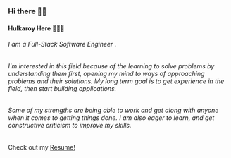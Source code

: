 ### Hi there 👋🏼
#### Hulkaroy Here 👩🏻‍💻

<!--
**hulkaroyJouraboeva/hulkaroyJouraboeva** is a ✨ _special_ ✨ repository because its `README.md` (this file) appears on your GitHub profile.

Here are some ideas to get you started:

- 🔭 I’m currently working on ...
- 🌱 I’m currently learning ...
- 👯 I’m looking to collaborate on ...
- 🤔 I’m looking for help with ...
- 💬 Ask me about ...
- 📫 How to reach me: ...
- 😄 Pronouns: ...
- ⚡ Fun fact: ...
-->

###### I am a Full-Stack Software Engineer . 

###### I'm interested in this field because of the learning to solve problems by understanding them first, opening my mind to ways of approaching problems and their solutions. My long term goal is to get experience in the field, then start building applications.

###### Some of my strengths are being able to work and get along with anyone when it comes to getting things done. I am also eager to learn, and get constructive criticism to improve my skills.

Check out my [Resume!](https://drive.google.com/file/d/10NA0KQ51FD0ApST2pfpUOAdD7tEwo1YM/preview)
